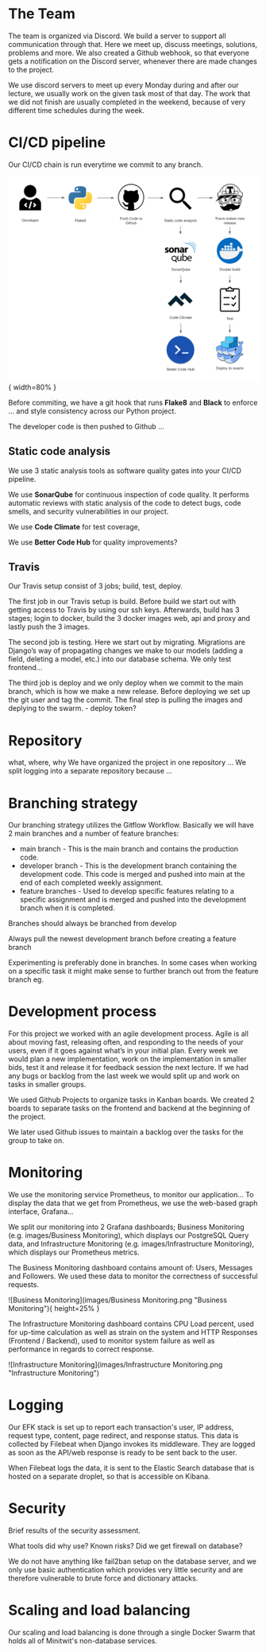 
# The Team

The team is organized via Discord. We build a server to support all communication through that.
Here we meet up, discuss meetings, solutions, problems and more. We also created a Github webhook, so that everyone gets a notification on the Discord server, whenever there are made changes to the project.

We use discord servers to meet up every Monday during and after our lecture, we usually work on the given task most of that day. The work that we did not finish are usually completed in the weekend, because of very different time schedules during the week.

# CI/CD pipeline

Our CI/CD chain is run everytime we commit to any branch.

![CI/CD pipeline](images/CICD.png "CI/CD pipeline"){ width=80% }

Before commiting, we have a git hook that runs **Flake8** and **Black** to enforce ... and style consistency across our Python project.

The developer code is then pushed to Github ...

## Static code analysis

We use 3 static analysis tools as software quality gates into your CI/CD pipeline.

We use **SonarQube** for continuous inspection of code quality. It performs automatic reviews with static analysis of the code to detect bugs, code smells, and security vulnerabilities in our project.

We use **Code Climate** for test coverage, 

We use **Better Code Hub** for quality improvements?

## Travis 

Our Travis setup consist of 3 jobs; build, test, deploy.

The first job in our Travis setup is build. Before build we start out with getting access to Travis by using our ssh keys. Afterwards, build has 3 stages; login to docker, build the 3 docker images web, api and proxy and lastly push the 3 images.

The second job is testing. Here we start out by migrating. Migrations are Django’s way of propagating changes we make to our models (adding a field, deleting a model, etc.) into our database schema. We only test frontend...

The third job is deploy and we only deploy when we commit to the main branch, which is how we make a new release. Before deploying we set up the git user and tag the commit. The final step is pulling the images and deplying to the swarm. - deploy token?

# Repository

what, where, why
We have organized the project in one repository ...
We split logging into a separate repository because ...

# Branching strategy

Our branching strategy utilizes the Gitflow Workflow. Basically we will have 2 main branches and a number of feature branches:

- main branch - This is the main branch and contains the production code.
- developer branch - This is the development branch containing the development code. This code is merged and pushed into main at the end of each completed weekly assignment.
- feature branches - Used to develop specific features relating to a specific assignment and is merged and pushed into the development branch when it is completed.

Branches should always be branched from develop

Always pull the newest development branch before creating a feature branch

Experimenting is preferably done in branches. In some cases when working on a specific task it might make sense to further branch out from the feature branch eg.

# Development process

For this project we worked with an agile development process. Agile is all about moving fast, releasing often, and responding to the needs of your users, even if it goes against what’s in your initial plan. Every week we would plan a new implementation, work on the implementation in smaller bids, test it and release it for feedback session the next lecture. If we had any bugs or backlog from the last week we would split up and work on tasks in smaller groups. 

We used Github Projects to organize tasks in Kanban boards. We created 2 boards to separate tasks on the frontend and backend at the beginning of the project.

We later used Github issues to maintain a backlog over the tasks for the group to take on.

# Monitoring

We use the monitoring service Prometheus, to monitor our application...
To display the data that we get from Prometheus, we use the web-based graph interface, Grafana...

We split our monitoring into 2 Grafana dashboards; Business Monitoring (e.g. images/Business Monitoring), which displays our PostgreSQL Query data, and Infrastructure Monitoring (e.g. images/Infrastructure Monitoring), which displays our Prometheus metrics.

The Business Monitoring dashboard contains amount of: Users, Messages and Followers. We used these data to monitor the correctness of successful requests.

![Business Monitoring](images/Business Monitoring.png "Business Monitoring"){ height=25% }

The Infrastructure Monitoring dashboard contains CPU Load percent, used for up-time calculation as well as strain on the system and HTTP Responses (Frontend / Backend), used to monitor system failure as well as performance in regards to correct response.

![Infrastructure Monitoring](images/Infrastructure Monitoring.png "Infrastructure Monitoring")


# Logging

Our EFK stack is set up to report each transaction's user, IP address, request type, content, page redirect, and response status. This data is collected by Filebeat when Django invokes its middleware. They are logged as soon as the API/web response is ready to be sent back to the user.

When Filebeat logs the data, it is sent to the Elastic Search database that is hosted on a separate droplet, so that is accessible on Kibana.

# Security

Brief results of the security assessment.

What tools did why use?
Known risks?
Did we get firewall on database?

We do not have anything like fail2ban setup on the database server, and we only use basic authentication which provides very little security and are therefore vulnerable to brute force and dictionary attacks.

# Scaling and load balancing

Our scaling and load balancing is done through a single Docker Swarm that holds all of Minitwit's non-database services. 